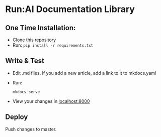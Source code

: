 # Run:AI Documentation Library



## One Time Installation:

* Clone this repository
* Run: `pip install -r requirements.txt`


## Write & Test

* Edit .md files. If you add a new article, add a link to it to mkdocs.yaml
* Run:
    
      mkdocs serve 
    
* View your changes in [localhost:8000](http://localhost:8000)


## Deploy

Push changes to master.

